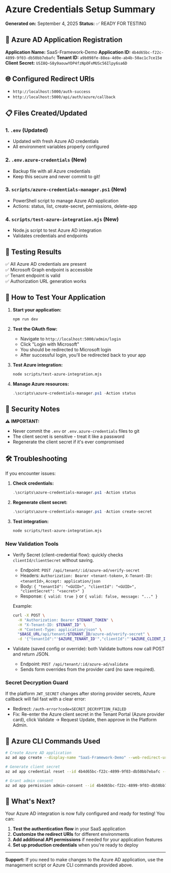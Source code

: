 # Azure Credentials Setup Summary

**Generated on:** September 4, 2025 **Status:** ✅ READY FOR TESTING

## 🔑 Azure AD Application Registration

**Application Name:** SaaS-Framework-Demo **Application ID:**
`4b4d65bc-f22c-4899-9f03-db50bb7ebafc` **Tenant ID:**
`a9b098fe-88ea-4d0e-ab4b-50ac1c7ce15e` **Client Secret:**
`USI8Q~S8y9aouwYDP4fzNpOFxMUSc56Ilpy6sa6D`

## 🌐 Configured Redirect URIs

- `http://localhost:5000/auth-success`
- `http://localhost:5000/api/auth/azure/callback`

## 📋 Files Created/Updated

### 1. `.env` (Updated)

- Updated with fresh Azure AD credentials
- All environment variables properly configured

### 2. `.env.azure-credentials` (New)

- Backup file with all Azure credentials
- Keep this secure and never commit to git!

### 3. `scripts/azure-credentials-manager.ps1` (New)

- PowerShell script to manage Azure AD application
- Actions: status, list, create-secret, permissions, delete-app

### 4. `scripts/test-azure-integration.mjs` (New)

- Node.js script to test Azure AD integration
- Validates credentials and endpoints

## 🧪 Testing Results

✅ All Azure AD credentials are present  
✅ Microsoft Graph endpoint is accessible  
✅ Tenant endpoint is valid  
✅ Authorization URL generation works

## 🚀 How to Test Your Application

1. **Start your application:**

   ```bash
   npm run dev
   ```

2. **Test the OAuth flow:**
   - Navigate to `http://localhost:5000/admin/login`
   - Click "Login with Microsoft"
   - You should be redirected to Microsoft login
   - After successful login, you'll be redirected back to your app

3. **Test Azure integration:**

   ```bash
   node scripts/test-azure-integration.mjs
   ```

4. **Manage Azure resources:**
   ```powershell
   .\scripts\azure-credentials-manager.ps1 -Action status
   ```

## 🔐 Security Notes

⚠️ **IMPORTANT:**

- Never commit the `.env` or `.env.azure-credentials` files to git
- The client secret is sensitive - treat it like a password
- Regenerate the client secret if it's ever compromised

## 🛠️ Troubleshooting

If you encounter issues:

1. **Check credentials:**

   ```powershell
   .\scripts\azure-credentials-manager.ps1 -Action status
   ```

2. **Regenerate client secret:**

   ```powershell
   .\scripts\azure-credentials-manager.ps1 -Action create-secret
   ```

3. **Test integration:**
   ```bash
   node scripts/test-azure-integration.mjs
   ```

### New Validation Tools

- Verify Secret (client-credential flow): quickly checks `clientId/clientSecret`
  without saving.
  - Endpoint: `POST /api/tenant/:id/azure-ad/verify-secret`
  - Headers: `Authorization: Bearer <tenant-token>`, `X-Tenant-ID: <tenantId>`,
    `Accept: application/json`
  - Body:
    `{ "tenantId": "<GUID>", "clientId": "<GUID>", "clientSecret": "<secret>" }`
  - Response: `{ valid: true }` or `{ valid: false, message: "..." }`

  Example:

  ```bash
  curl -X POST \
    -H "Authorization: Bearer $TENANT_TOKEN" \
    -H "X-Tenant-ID: $TENANT_ID" \
    -H "Content-Type: application/json" \
    "$BASE_URL/api/tenant/$TENANT_ID/azure-ad/verify-secret" \
    -d '{"tenantId":"'$AZURE_TENANT_ID'","clientId":"'$AZURE_CLIENT_ID'","clientSecret":"'$AZURE_CLIENT_SECRET'"}'
  ```

- Validate (saved config or override): both Validate buttons now call POST and
  return JSON.
  - Endpoint: `POST /api/tenant/:id/azure-ad/validate`
  - Sends form overrides from the provider card (no save required).

### Secret Decryption Guard

If the platform `JWT_SECRET` changes after storing provider secrets, Azure
callback will fail fast with a clear error:

- Redirect: `/auth-error?code=SECRET_DECRYPTION_FAILED`
- Fix: Re-enter the Azure client secret in the Tenant Portal (Azure provider
  card), click Validate → Request Update, then approve in the Platform Admin.

## 📖 Azure CLI Commands Used

```bash
# Create Azure AD application
az ad app create --display-name "SaaS-Framework-Demo" --web-redirect-uris "http://localhost:5000/auth-success" "http://localhost:5000/api/auth/azure/callback"

# Generate client secret
az ad app credential reset --id 4b4d65bc-f22c-4899-9f03-db50bb7ebafc --append

# Grant admin consent
az ad app permission admin-consent --id 4b4d65bc-f22c-4899-9f03-db50bb7ebafc
```

## 🎯 What's Next?

Your Azure AD integration is now fully configured and ready for testing! You
can:

1. **Test the authentication flow** in your SaaS application
2. **Customize the redirect URIs** for different environments
3. **Add additional API permissions** if needed for your application features
4. **Set up production credentials** when you're ready to deploy

---

**Support:** If you need to make changes to the Azure AD application, use the
management script or Azure CLI commands provided above.

